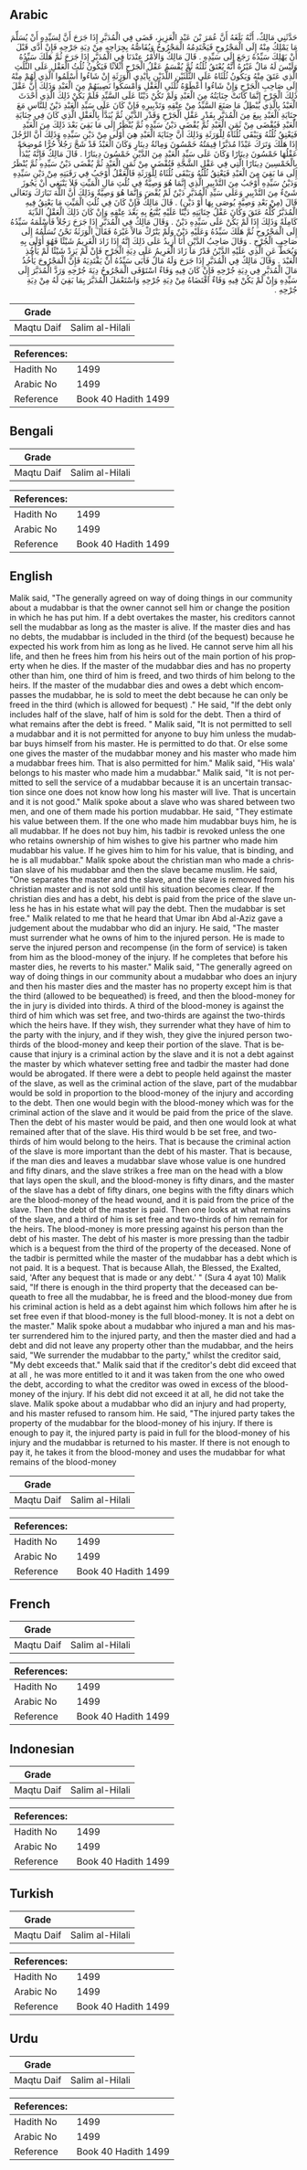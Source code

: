 ## Arabic


<div dir="rtl" lang="ar" style={{fontSize:'larger',backgroundColor:'#f8f9fa',padding:20}}>
حَدَّثَنِي مَالِكٌ، أَنَّهُ بَلَغَهُ أَنَّ عُمَرَ بْنَ عَبْدِ الْعَزِيزِ، قَضَى فِي الْمُدَبَّرِ إِذَا جَرَحَ أَنَّ لِسَيِّدِهِ أَنْ يُسَلِّمَ مَا يَمْلِكُ مِنْهُ إِلَى الْمَجْرُوحِ فَيَخْتَدِمُهُ الْمَجْرُوحُ وَيُقَاصُّهُ بِجِرَاحِهِ مِنْ دِيَةِ جَرْحِهِ فَإِنْ أَدَّى قَبْلَ أَنْ يَهْلِكَ سَيِّدُهُ رَجَعَ إِلَى سَيِّدِهِ ‏.‏ قَالَ مَالِكٌ وَالأَمْرُ عِنْدَنَا فِي الْمُدَبَّرِ إِذَا جَرَحَ ثُمَّ هَلَكَ سَيِّدُهُ وَلَيْسَ لَهُ مَالٌ غَيْرُهُ أَنَّهُ يُعْتَقُ ثُلُثُهُ ثُمَّ يُقْسَمُ عَقْلُ الْجَرْحِ أَثْلاَثًا فَيَكُونُ ثُلُثُ الْعَقْلِ عَلَى الثُّلُثِ الَّذِي عَتَقَ مِنْهُ وَيَكُونُ ثُلُثَاهُ عَلَى الثُّلُثَيْنِ اللَّذَيْنِ بِأَيْدِي الْوَرَثَةِ إِنْ شَاءُوا أَسْلَمُوا الَّذِي لَهُمْ مِنْهُ إِلَى صَاحِبِ الْجَرْحِ وَإِنْ شَاءُوا أَعْطَوْهُ ثُلُثَىِ الْعَقْلِ وَأَمْسَكُوا نَصِيبَهُمْ مِنَ الْعَبْدِ وَذَلِكَ أَنَّ عَقْلَ ذَلِكَ الْجَرْحِ إِنَّمَا كَانَتْ جِنَايَتُهُ مِنَ الْعَبْدِ وَلَمْ تَكُنْ دَيْنًا عَلَى السَّيِّدِ فَلَمْ يَكُنْ ذَلِكَ الَّذِي أَحْدَثَ الْعَبْدُ بِالَّذِي يُبْطِلُ مَا صَنَعَ السَّيِّدُ مِنْ عِتْقِهِ وَتَدْبِيرِهِ فَإِنْ كَانَ عَلَى سَيِّدِ الْعَبْدِ دَيْنٌ لِلنَّاسِ مَعَ جِنَايَةِ الْعَبْدِ بِيعَ مِنَ الْمُدَبَّرِ بِقَدْرِ عَقْلِ الْجَرْحِ وَقَدْرِ الدَّيْنِ ثُمَّ يُبَدَّأُ بِالْعَقْلِ الَّذِي كَانَ فِي جِنَايَةِ الْعَبْدِ فَيُقْضَى مِنْ ثَمَنِ الْعَبْدِ ثُمَّ يُقْضَى دَيْنُ سَيِّدِهِ ثُمَّ يُنْظَرُ إِلَى مَا بَقِيَ بَعْدَ ذَلِكَ مِنَ الْعَبْدِ فَيَعْتِقُ ثُلُثُهُ وَيَبْقَى ثُلُثَاهُ لِلْوَرَثَةِ وَذَلِكَ أَنَّ جِنَايَةَ الْعَبْدِ هِيَ أَوْلَى مِنْ دَيْنِ سَيِّدِهِ وَذَلِكَ أَنَّ الرَّجُلَ إِذَا هَلَكَ وَتَرَكَ عَبْدًا مُدَبَّرًا قِيمَتُهُ خَمْسُونَ وَمِائَةُ دِينَارٍ وَكَانَ الْعَبْدُ قَدْ شَجَّ رَجُلاً حُرًّا مُوضِحَةً عَقْلُهَا خَمْسُونَ دِينَارًا وَكَانَ عَلَى سَيِّدِ الْعَبْدِ مِنَ الدَّيْنِ خَمْسُونَ دِينَارًا ‏.‏ قَالَ مَالِكٌ فَإِنَّهُ يُبْدَأُ بِالْخَمْسِينَ دِينَارًا الَّتِي فِي عَقْلِ الشَّجَّةِ فَتُقْضَى مِنْ ثَمَنِ الْعَبْدِ ثُمَّ يُقْضَى دَيْنُ سَيِّدِهِ ثُمَّ يُنْظَرُ إِلَى مَا بَقِيَ مِنَ الْعَبْدِ فَيَعْتِقُ ثُلُثُهُ وَيَبْقَى ثُلُثَاهُ لِلْوَرَثَةِ فَالْعَقْلُ أَوْجَبُ فِي رَقَبَتِهِ مِنْ دَيْنِ سَيِّدِهِ وَدَيْنُ سَيِّدِهِ أَوْجَبُ مِنَ التَّدْبِيرِ الَّذِي إِنَّمَا هُوَ وَصِيَّةٌ فِي ثُلُثِ مَالِ الْمَيِّتِ فَلاَ يَنْبَغِي أَنْ يَجُوزَ شَىْءٌ مِنَ التَّدْبِيرِ وَعَلَى سَيِّدِ الْمُدَبَّرِ دَيْنٌ لَمْ يُقْضَ وَإِنَّمَا هُوَ وَصِيَّةٌ وَذَلِكَ أَنَّ اللَّهَ تَبَارَكَ وَتَعَالَى قَالَ ‏(‏مِنْ بَعْدِ وَصِيَّةٍ يُوصَى بِهَا أَوْ دَيْنٍ‏)‏ ‏.‏ قَالَ مَالِكٌ فَإِنْ كَانَ فِي ثُلُثِ الْمَيِّتِ مَا يَعْتِقُ فِيهِ الْمُدَبَّرُ كُلُّهُ عَتَقَ وَكَانَ عَقْلُ جِنَايَتِهِ دَيْنًا عَلَيْهِ يُتَّبَعُ بِهِ بَعْدَ عِتْقِهِ وَإِنْ كَانَ ذَلِكَ الْعَقْلُ الدِّيَةَ كَامِلَةً وَذَلِكَ إِذَا لَمْ يَكُنْ عَلَى سَيِّدِهِ دَيْنٌ ‏.‏ وَقَالَ مَالِكٌ فِي الْمُدَبَّرِ إِذَا جَرَحَ رَجُلاً فَأَسْلَمَهُ سَيِّدُهُ إِلَى الْمَجْرُوحِ ثُمَّ هَلَكَ سَيِّدُهُ وَعَلَيْهِ دَيْنٌ وَلَمْ يَتْرُكْ مَالاً غَيْرَهُ فَقَالَ الْوَرَثَةُ نَحْنُ نُسَلِّمُهُ إِلَى صَاحِبِ الْجُرْحِ ‏.‏ وَقَالَ صَاحِبُ الدَّيْنِ أَنَا أَزِيدُ عَلَى ذَلِكَ إِنَّهُ إِذَا زَادَ الْغَرِيمُ شَيْئًا فَهُوَ أَوْلَى بِهِ وَيُحَطُّ عَنِ الَّذِي عَلَيْهِ الدَّيْنُ قَدْرُ مَا زَادَ الْغَرِيمُ عَلَى دِيَةِ الْجَرْحِ فَإِنْ لَمْ يَزِدْ شَيْئًا لَمْ يَأْخُذِ الْعَبْدَ ‏.‏ وَقَالَ مَالِكٌ فِي الْمُدَبَّرِ إِذَا جَرَحَ وَلَهُ مَالٌ فَأَبَى سَيِّدُهُ أَنْ يَفْتَدِيَهُ فَإِنَّ الْمَجْرُوحَ يَأْخُذُ مَالَ الْمُدَبَّرِ فِي دِيَةِ جُرْحِهِ فَإِنْ كَانَ فِيهِ وَفَاءٌ اسْتَوْفَى الْمَجْرُوحُ دِيَةَ جُرْحِهِ وَرَدَّ الْمُدَبَّرَ إِلَى سَيِّدِهِ وَإِنْ لَمْ يَكُنْ فِيهِ وَفَاءٌ اقْتَضَاهُ مِنْ دِيَةِ جُرْحِهِ وَاسْتَعْمَلَ الْمُدَبَّرَ بِمَا بَقِيَ لَهُ مِنْ دِيَةِ جُرْحِهِ ‏.‏
</div>
<div style={{backgroundColor:'#f8f9fa',padding:20, marginBottom: 10}}><table> <thead> <tr> <th>Grade</th> <th></th> </tr> </thead> <tbody> <tr><td>Maqtu Daif</td><td>Salim al-Hilali</td></tr></tbody></table><table> <thead> <tr> <th>References:</th> <th></th> </tr> </thead> <tbody><tr><td>Hadith No</td><td>1499</td></tr><tr><td>Arabic No</td><td>1499</td></tr><tr><td>Reference</td><td>Book 40 Hadith 1499</td></tr></tbody></table></div>

## Bengali


<div dir="ltr" lang="bn" style={{fontSize:'larger',backgroundColor:'#f8f9fa',padding:20}}>

</div>
<div style={{backgroundColor:'#f8f9fa',padding:20, marginBottom: 10}}><table> <thead> <tr> <th>Grade</th> <th></th> </tr> </thead> <tbody> <tr><td>Maqtu Daif</td><td>Salim al-Hilali</td></tr></tbody></table><table> <thead> <tr> <th>References:</th> <th></th> </tr> </thead> <tbody><tr><td>Hadith No</td><td>1499</td></tr><tr><td>Arabic No</td><td>1499</td></tr><tr><td>Reference</td><td>Book 40 Hadith 1499</td></tr></tbody></table></div>

## English


<div dir="ltr" lang="en" style={{fontSize:'larger',backgroundColor:'#f8f9fa',padding:20}}>
Malik said, "The generally agreed on way of doing things in our community about a mudabbar is that the owner cannot sell him or change the position in which he has put him. If a debt overtakes the master, his creditors cannot sell the mudabbar as long as the master is alive. If the master dies and has no debts, the mudabbar is included in the third (of the bequest) because he expected his work from him as long as he lived. He cannot serve him all his life, and then he frees him from his heirs out of the main portion of his property when he dies. If the master of the mudabbar dies and has no property other than him, one third of him is freed, and two thirds of him belong to the heirs. If the master of the mudabbar dies and owes a debt which encompasses the mudabbar, he is sold to meet the debt because he can only be freed in the third (which is allowed for bequest) ." He said, "If the debt only includes half of the slave, half of him is sold for the debt. Then a third of what remains after the debt is freed. " Malik said, "It is not permitted to sell a mudabbar and it is not permitted for anyone to buy him unless the mudabbar buys himself from his master. He is permitted to do that. Or else some one gives the master of the mudabbar money and his master who made him a mudabbar frees him. That is also permitted for him." Malik said, "His wala' belongs to his master who made him a mudabbar." Malik said, "It is not permitted to sell the service of a mudabbar because it is an uncertain transaction since one does not know how long his master will live. That is uncertain and it is not good." Malik spoke about a slave who was shared between two men, and one of them made his portion mudabbar. He said, "They estimate his value between them. If the one who made him mudabbar buys him, he is all mudabbar. If he does not buy him, his tadbir is revoked unless the one who retains ownership of him wishes to give his partner who made him mudabbar his value. If he gives him to him for his value, that is binding, and he is all mudabbar." Malik spoke about the christian man who made a christian slave of his mudabbar and then the slave became muslim. He said, "One separates the master and the slave, and the slave is removed from his christian master and is not sold until his situation becomes clear. If the christian dies and has a debt, his debt is paid from the price of the slave unless he has in his estate what will pay the debt. Then the mudabbar is set free." Malik related to me that he heard that Umar ibn Abd al-Aziz gave a judgement about the mudabbar who did an injury. He said, "The master must surrender what he owns of him to the injured person. He is made to serve the injured person and recompense (in the form of service) is taken from him as the blood-money of the injury. If he completes that before his master dies, he reverts to his master." Malik said, "The generally agreed on way of doing things in our community about a mudabbar who does an injury and then his master dies and the master has no property except him is that the third (allowed to be bequeathed) is freed, and then the blood-money for the in jury is divided into thirds. A third of the blood-money is against the third of him which was set free, and two-thirds are against the two-thirds which the heirs have. If they wish, they surrender what they have of him to the party with the injury, and if they wish, they give the injured person two-thirds of the blood-money and keep their portion of the slave. That is because that injury is a criminal action by the slave and it is not a debt against the master by which whatever setting free and tadbir the master had done would be abrogated. If there were a debt to people held against the master of the slave, as well as the criminal action of the slave, part of the mudabbar would be sold in proportion to the blood-money of the injury and according to the debt. Then one would begin with the blood-money which was for the criminal action of the slave and it would be paid from the price of the slave. Then the debt of his master would be paid, and then one would look at what remained after that of the slave. His third would b be set free, and two-thirds of him would belong to the heirs. That is because the criminal action of the slave is more important than the debt of his master. That is because, if the man dies and leaves a mudabbar slave whose value is one hundred and fifty dinars, and the slave strikes a free man on the head with a blow that lays open the skull, and the blood-money is fifty dinars, and the master of the slave has a debt of fifty dinars, one begins with the fifty dinars which are the blood-money of the head wound, and it is paid from the price of the slave. Then the debt of the master is paid. Then one looks at what remains of the slave, and a third of him is set free and two-thirds of him remain for the heirs. The blood-money is more pressing against his person than the debt of his master. The debt of his master is more pressing than the tadbir which is a bequest from the third of the property of the deceased. None of the tadbir is permitted while the master of the mudabbar has a debt which is not paid. It is a bequest. That is because Allah, the Blessed, the Exalted, said, 'After any bequest that is made or any debt.' " (Sura 4 ayat 10) Malik said, "If there is enough in the third property that the deceased can bequeath to free all the mudabbar, he is freed and the blood-money due from his criminal action is held as a debt against him which follows him after he is set free even if that blood-money is the full blood-money. It is not a debt on the master." Malik spoke about a mudabbar who injured a man and his master surrendered him to the injured party, and then the master died and had a debt and did not leave any property other than the mudabbar, and the heirs said, "We surrender the mudabbar to the party," whilst the creditor said, "My debt exceeds that." Malik said that if the creditor's debt did exceed that at all , he was more entitled to it and it was taken from the one who owed the debt, according to what the creditor was owed in excess of the blood-money of the injury. If his debt did not exceed it at all, he did not take the slave. Malik spoke about a mudabbar who did an injury and had property, and his master refused to ransom him. He said, "The injured party takes the property of the mudabbar for the blood-money of his injury. If there is enough to pay it, the injured party is paid in full for the blood-money of his injury and the mudabbar is returned to his master. If there is not enough to pay it, he takes it from the blood-money and uses the mudabbar for what remains of the blood-money
</div>
<div style={{backgroundColor:'#f8f9fa',padding:20, marginBottom: 10}}><table> <thead> <tr> <th>Grade</th> <th></th> </tr> </thead> <tbody> <tr><td>Maqtu Daif</td><td>Salim al-Hilali</td></tr></tbody></table><table> <thead> <tr> <th>References:</th> <th></th> </tr> </thead> <tbody><tr><td>Hadith No</td><td>1499</td></tr><tr><td>Arabic No</td><td>1499</td></tr><tr><td>Reference</td><td>Book 40 Hadith 1499</td></tr></tbody></table></div>

## French


<div dir="ltr" lang="fr" style={{fontSize:'larger',backgroundColor:'#f8f9fa',padding:20}}>

</div>
<div style={{backgroundColor:'#f8f9fa',padding:20, marginBottom: 10}}><table> <thead> <tr> <th>Grade</th> <th></th> </tr> </thead> <tbody> <tr><td>Maqtu Daif</td><td>Salim al-Hilali</td></tr></tbody></table><table> <thead> <tr> <th>References:</th> <th></th> </tr> </thead> <tbody><tr><td>Hadith No</td><td>1499</td></tr><tr><td>Arabic No</td><td>1499</td></tr><tr><td>Reference</td><td>Book 40 Hadith 1499</td></tr></tbody></table></div>

## Indonesian


<div dir="ltr" lang="id" style={{fontSize:'larger',backgroundColor:'#f8f9fa',padding:20}}>

</div>
<div style={{backgroundColor:'#f8f9fa',padding:20, marginBottom: 10}}><table> <thead> <tr> <th>Grade</th> <th></th> </tr> </thead> <tbody> <tr><td>Maqtu Daif</td><td>Salim al-Hilali</td></tr></tbody></table><table> <thead> <tr> <th>References:</th> <th></th> </tr> </thead> <tbody><tr><td>Hadith No</td><td>1499</td></tr><tr><td>Arabic No</td><td>1499</td></tr><tr><td>Reference</td><td>Book 40 Hadith 1499</td></tr></tbody></table></div>

## Turkish


<div dir="ltr" lang="tr" style={{fontSize:'larger',backgroundColor:'#f8f9fa',padding:20}}>

</div>
<div style={{backgroundColor:'#f8f9fa',padding:20, marginBottom: 10}}><table> <thead> <tr> <th>Grade</th> <th></th> </tr> </thead> <tbody> <tr><td>Maqtu Daif</td><td>Salim al-Hilali</td></tr></tbody></table><table> <thead> <tr> <th>References:</th> <th></th> </tr> </thead> <tbody><tr><td>Hadith No</td><td>1499</td></tr><tr><td>Arabic No</td><td>1499</td></tr><tr><td>Reference</td><td>Book 40 Hadith 1499</td></tr></tbody></table></div>

## Urdu


<div dir="rtl" lang="ur" style={{fontSize:'larger',backgroundColor:'#f8f9fa',padding:20}}>

</div>
<div style={{backgroundColor:'#f8f9fa',padding:20, marginBottom: 10}}><table> <thead> <tr> <th>Grade</th> <th></th> </tr> </thead> <tbody> <tr><td>Maqtu Daif</td><td>Salim al-Hilali</td></tr></tbody></table><table> <thead> <tr> <th>References:</th> <th></th> </tr> </thead> <tbody><tr><td>Hadith No</td><td>1499</td></tr><tr><td>Arabic No</td><td>1499</td></tr><tr><td>Reference</td><td>Book 40 Hadith 1499</td></tr></tbody></table></div>